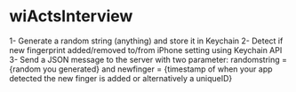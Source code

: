 # wiActsInterview

1- Generate a random string (anything) and store it in Keychain 
2- Detect if new fingerprint added/removed to/from iPhone setting using Keychain API
3- Send a JSON message to the server with two parameter: randomstring = {random you generated} and newfinger = {timestamp of when your app detected the new finger is added or alternatively a uniqueID}

